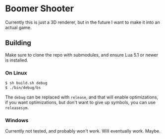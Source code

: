 # Boomer Shooter

Currently this is just a 3D renderer, but in the future I want to make it into an actual game.

## Building
Make sure to clone the repo with submodules, and ensure Lua 5.1 or newer is installed.
### On Linux
```bash
$ sh build.sh debug
$ ./bin/debug/bs
```
The `debug` can be replaced with `release`, and that will enable optimizations,
if you want optimizations, but don't want to give up symbols, you can use `releasesym`.
### Windows
Currently not tested, and probably won't work. Will eventually work. Maybe.
